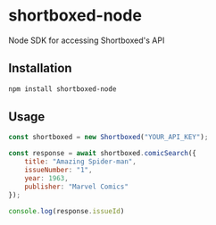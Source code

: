 # shortboxed-node
Node SDK for accessing Shortboxed's API

## Installation

```sh
npm install shortboxed-node
```

## Usage

```javascript
const shortboxed = new Shortboxed("YOUR_API_KEY");

const response = await shortboxed.comicSearch({
    title: "Amazing Spider-man",
    issueNumber: "1",
    year: 1963,
    publisher: "Marvel Comics"
});

console.log(response.issueId)
```
